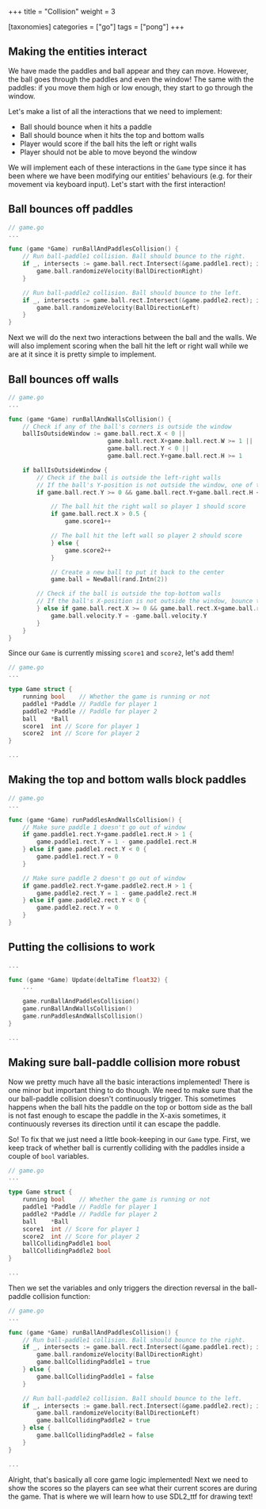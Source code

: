 +++
title = "Collision"
weight = 3

[taxonomies]
categories = ["go"]
tags = ["pong"]
+++

## Making the entities interact

We have made the paddles and ball appear and they can move. However, the ball goes through the paddles and even the window!
The same with the paddles: if you move them high or low enough, they start to go through the window.

Let's make a list of all the interactions that we need to implement:

+ Ball should bounce when it hits a paddle
+ Ball should bounce when it hits the top and bottom walls
+ Player would score if the ball hits the left or right walls
+ Player should not be able to move beyond the window

We will implement each of these interactions in the `Game` type since it has been where we have been modifying our entities' behaviours (e.g. for their movement via keyboard input). Let's start with the first interaction!

## Ball bounces off paddles

```go
// game.go
...

func (game *Game) runBallAndPaddlesCollision() {
	// Run ball-paddle1 collision. Ball should bounce to the right.
	if _, intersects := game.ball.rect.Intersect(&game.paddle1.rect); intersects {
		game.ball.randomizeVelocity(BallDirectionRight)
	}

	// Run ball-paddle2 collision. Ball should bounce to the left.
	if _, intersects := game.ball.rect.Intersect(&game.paddle2.rect); intersects {
		game.ball.randomizeVelocity(BallDirectionLeft)
	}
}
```

Next we will do the next two interactions between the ball and the walls. We will also implement scoring when the ball hit the left or right wall while we are at it since it is pretty simple to implement.

## Ball bounces off walls

```go
// game.go
...

func (game *Game) runBallAndWallsCollision() {
	// Check if any of the ball's corners is outside the window
	ballIsOutsideWindow := game.ball.rect.X < 0 ||
							game.ball.rect.X+game.ball.rect.W >= 1 ||
							game.ball.rect.Y < 0 ||
							game.ball.rect.Y+game.ball.rect.H >= 1

	if ballIsOutsideWindow {
		// Check if the ball is outside the left-right walls
		// If the ball's Y-position is not outside the window, one of the players gain score and the ball is reset
		if game.ball.rect.Y >= 0 && game.ball.rect.Y+game.ball.rect.H < 1 {

			// The ball hit the right wall so player 1 should score
			if game.ball.rect.X > 0.5 {
				game.score1++

			// The ball hit the left wall so player 2 should score
			} else {
				game.score2++
			}

			// Create a new ball to put it back to the center
			game.ball = NewBall(rand.Intn(2))

		// Check if the ball is outside the top-bottom walls
		// If the ball's X-position is not outside the window, bounce the ball
		} else if game.ball.rect.X >= 0 && game.ball.rect.X+game.ball.rect.W < 1 {
			game.ball.velocity.Y = -game.ball.velocity.Y
		}
	}
}
```

Since our `Game` is currently missing `score1` and `score2`, let's add them!

```go
// game.go
...

type Game struct {
	running bool    // Whether the game is running or not
	paddle1 *Paddle // Paddle for player 1
	paddle2 *Paddle // Paddle for player 2
	ball    *Ball
	score1  int // Score for player 1
	score2  int // Score for player 2
}

...
```

## Making the top and bottom walls block paddles

```go
// game.go
...

func (game *Game) runPaddlesAndWallsCollision() {
	// Make sure paddle 1 doesn't go out of window
	if game.paddle1.rect.Y+game.paddle1.rect.H > 1 {
		game.paddle1.rect.Y = 1 - game.paddle1.rect.H
	} else if game.paddle1.rect.Y < 0 {
		game.paddle1.rect.Y = 0
	}

	// Make sure paddle 2 doesn't go out of window
	if game.paddle2.rect.Y+game.paddle2.rect.H > 1 {
		game.paddle2.rect.Y = 1 - game.paddle2.rect.H
	} else if game.paddle2.rect.Y < 0 {
		game.paddle2.rect.Y = 0
	}
}
```

## Putting the collisions to work

```go
...

func (game *Game) Update(deltaTime float32) {
	...

	game.runBallAndPaddlesCollision()
	game.runBallAndWallsCollision()
	game.runPaddlesAndWallsCollision()
}

...
```

## Making sure ball-paddle collision more robust

Now we pretty much have all the basic interactions implemented! There is one minor but important thing to do though. We need to make sure that the our ball-paddle collision doesn't continuously trigger. This sometimes happens when the ball hits the paddle on the top or bottom side as the ball is not fast enough to escape the paddle in the X-axis sometimes, it continuously reverses its direction until it can escape the paddle.

So! To fix that we just need a little book-keeping in our `Game` type. First, we keep track of whether ball is currently colliding with the paddles inside a couple of `bool` variables.

```go
// game.go
...

type Game struct {
	running bool    // Whether the game is running or not
	paddle1 *Paddle // Paddle for player 1
	paddle2 *Paddle // Paddle for player 2
	ball    *Ball
	score1  int // Score for player 1
	score2  int // Score for player 2
	ballCollidingPaddle1 bool
	ballCollidingPaddle2 bool
}

...
```

Then we set the variables and only triggers the direction reversal in the ball-paddle collision function:

```go
// game.go
...

func (game *Game) runBallAndPaddlesCollision() {
	// Run ball-paddle1 collision. Ball should bounce to the right.
	if _, intersects := game.ball.rect.Intersect(&game.paddle1.rect); intersects && !game.ballCollidingPaddle1 {
		game.ball.randomizeVelocity(BallDirectionRight)
		game.ballCollidingPaddle1 = true
	} else {
		game.ballCollidingPaddle1 = false
	}

	// Run ball-paddle2 collision. Ball should bounce to the left.
	if _, intersects := game.ball.rect.Intersect(&game.paddle2.rect); intersects && !game.ballCollidingPaddle2 {
		game.ball.randomizeVelocity(BallDirectionLeft)
		game.ballCollidingPaddle2 = true
	} else {
		game.ballCollidingPaddle2 = false
	}
}

...
```

Alright, that's basically all core game logic implemented! Next we need to show the scores so the players can see what their current scores are during the game. That is where we will learn how to use SDL2_ttf for drawing text!
